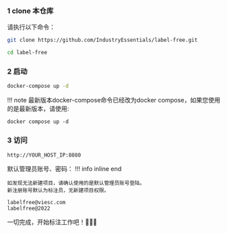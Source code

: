 

### 1 clone 本仓库
请执行以下命令：
```bash
git clone https://github.com/IndustryEssentials/label-free.git

cd label-free
```

### 2 启动
```bash
docker-compose up -d
```
!!! note
    最新版本docker-compose命令已经改为docker compose，如果您使用的是最新版本，请使用:
    
    docker compose up -d
### 3 访问

```bash
http://YOUR_HOST_IP:8080
```

默认管理员账号、密码：
!!! info inline end

    如发现无法新建项目，请确认使用的是默认管理员账号登陆。
    新注册账号默认为标注员，无新建项目权限。

```
labelfree@viesc.com
labelfree@2022
```

一切完成，开始标注工作吧！🍻🍻🍻